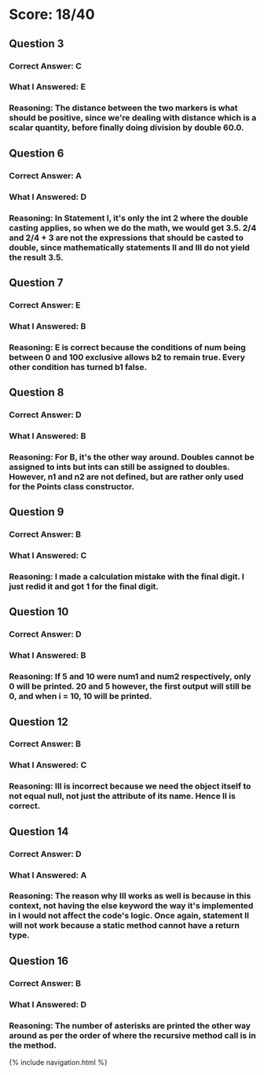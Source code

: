 # Score: 18/40

## Question 3
### Correct Answer: C
### What I Answered: E
### Reasoning: The distance between the two markers is what should be positive, since we're dealing with distance which is a scalar quantity, before finally doing division by double 60.0.

## Question 6
### Correct Answer: A
### What I Answered: D
### Reasoning: In Statement I, it's only the int 2 where the double casting applies, so when we do the math, we would get 3.5. 2/4 and 2/4 + 3 are not the expressions that should be casted to double, since mathematically statements II and III do not yield the result 3.5.

## Question 7
### Correct Answer: E
### What I Answered: B
### Reasoning: E is correct because the conditions of num being between 0 and 100 exclusive allows b2 to remain true. Every other condition has turned b1 false.

## Question 8
### Correct Answer: D
### What I Answered: B
### Reasoning: For B, it's the other way around. Doubles cannot be assigned to ints but ints can still be assigned to doubles. However, n1 and n2 are not defined, but are rather only used for the Points class constructor.

## Question 9
### Correct Answer: B
### What I Answered: C
### Reasoning: I made a calculation mistake with the final digit. I just redid it and got 1 for the final digit.

## Question 10
### Correct Answer: D
### What I Answered: B
### Reasoning: If 5 and 10 were num1 and num2 respectively, only 0 will be printed. 20 and 5 however, the first output will still be 0, and when i = 10, 10 will be printed.

## Question 12
### Correct Answer: B
### What I Answered: C
### Reasoning: III is incorrect because we need the object itself to not equal null, not just the attribute of its name. Hence II is correct.

## Question 14
### Correct Answer: D
### What I Answered: A
### Reasoning: The reason why III works as well is because in this context, not having the else keyword the way it's implemented in I would not affect the code's logic. Once again, statement II will not work because a static method cannot have a return type.

## Question 16
### Correct Answer: B
### What I Answered: D
### Reasoning: The number of asterisks are printed the other way around as per the order of where the recursive method call is in the method.

{% include navigation.html %}
